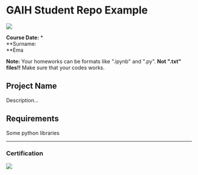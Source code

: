 # GAIH Student Repo Example
![](img/logo.png)

**Course Date:**
*  
**Surname:  
**Ema 

**Note:** Your homeworks can be formats like ".ipynb" and ".py". **Not ".txt" files!!** Make sure that your codes works.  

## Project Name
Description...

## Requirements
Some python libraries

---

### Certification
![](img/certificate_ex.png)

